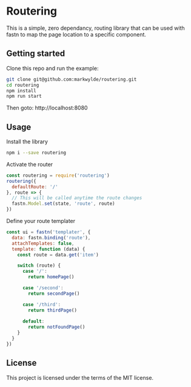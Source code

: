 # Routering
This is a simple, zero dependancy, routing library that can be used with fastn to map the page location to a specific component.

## Getting started
Clone this repo and run the example:

```bash
git clone git@github.com:markwylde/routering.git
cd routering
npm install
npm run start
```

Then goto:
http://localhost:8080

## Usage
Install the library
```bash
npm i --save routering
```

Activate the router

```javascript
const routering = require('routering')
routering({
  defaultRoute: '/'
}, route => {
  // This will be called anytime the route changes
  fastn.Model.set(state, 'route', route)
})
```

Define your route templater

```javascript
const ui = fastn('templater', {
  data: fastn.binding('route'),
  attachTemplates: false,
  template: function (data) {
    const route = data.get('item')

    switch (route) {
      case '/':
        return homePage()

      case '/second':
        return secondPage()

      case '/third':
        return thirdPage()
  
      default:
        return notFoundPage()
    }
  }
})
```

## License
This project is licensed under the terms of the MIT license.

